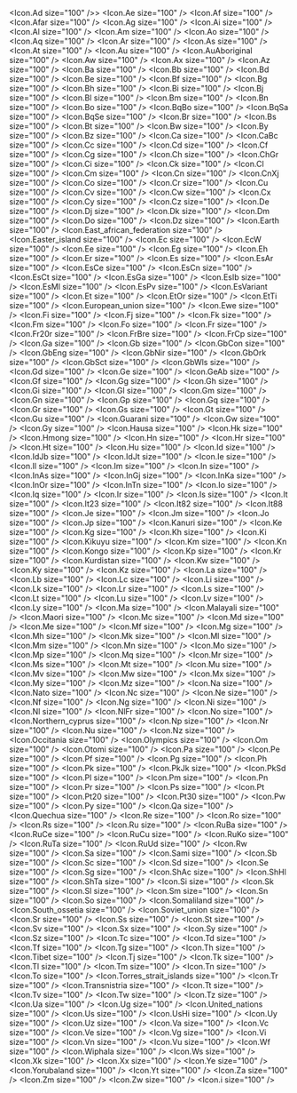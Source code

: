 <Icon.Ad size="100" />>
<Icon.Ae size="100" />
<Icon.Af size="100" />
<Icon.Afar size="100" />
<Icon.Ag size="100" />
<Icon.Ai size="100" />
<Icon.Al size="100" />
<Icon.Am size="100" />
<Icon.Ao size="100" />
<Icon.Aq size="100" />
<Icon.Ar size="100" />
<Icon.As size="100" />
<Icon.At size="100" />
<Icon.Au size="100" />
<Icon.AuAboriginal size="100" />
<Icon.Aw size="100" />
<Icon.Ax size="100" />
<Icon.Az size="100" />
<Icon.Ba size="100" />
<Icon.Bb size="100" />
<Icon.Bd size="100" />
<Icon.Be size="100" />
<Icon.Bf size="100" />
<Icon.Bg size="100" />
<Icon.Bh size="100" />
<Icon.Bi size="100" />
<Icon.Bj size="100" />
<Icon.Bl size="100" />
<Icon.Bm size="100" />
<Icon.Bn size="100" />
<Icon.Bo size="100" />
<Icon.BqBo size="100" />
<Icon.BqSa size="100" />
<Icon.BqSe size="100" />
<Icon.Br size="100" />
<Icon.Bs size="100" />
<Icon.Bt size="100" />
<Icon.Bw size="100" />
<Icon.By size="100" />
<Icon.Bz size="100" />
<Icon.Ca size="100" />
<Icon.CaBc size="100" />
<Icon.Cc size="100" />
<Icon.Cd size="100" />
<Icon.Cf size="100" />
<Icon.Cg size="100" />
<Icon.Ch size="100" />
<Icon.ChGr size="100" />
<Icon.Ci size="100" />
<Icon.Ck size="100" />
<Icon.Cl size="100" />
<Icon.Cm size="100" />
<Icon.Cn size="100" />
<Icon.CnXj size="100" />
<Icon.Co size="100" />
<Icon.Cr size="100" />
<Icon.Cu size="100" />
<Icon.Cv size="100" />
<Icon.Cw size="100" />
<Icon.Cx size="100" />
<Icon.Cy size="100" />
<Icon.Cz size="100" />
<Icon.De size="100" />
<Icon.Dj size="100" />
<Icon.Dk size="100" />
<Icon.Dm size="100" />
<Icon.Do size="100" />
<Icon.Dz size="100" />
<Icon.Earth size="100" />
<Icon.East_african_federation size="100" />
<Icon.Easter_island size="100" />
<Icon.Ec size="100" />
<Icon.EcW size="100" />
<Icon.Ee size="100" />
<Icon.Eg size="100" />
<Icon.Eh size="100" />
<Icon.Er size="100" />
<Icon.Es size="100" />
<Icon.EsAr size="100" />
<Icon.EsCe size="100" />
<Icon.EsCn size="100" />
<Icon.EsCt size="100" />
<Icon.EsGa size="100" />
<Icon.EsIb size="100" />
<Icon.EsMl size="100" />
<Icon.EsPv size="100" />
<Icon.EsVariant size="100" />
<Icon.Et size="100" />
<Icon.EtOr size="100" />
<Icon.EtTi size="100" />
<Icon.European_union size="100" />
<Icon.Ewe size="100" />
<Icon.Fi size="100" />
<Icon.Fj size="100" />
<Icon.Fk size="100" />
<Icon.Fm size="100" />
<Icon.Fo size="100" />
<Icon.Fr size="100" />
<Icon.Fr20r size="100" />
<Icon.FrBre size="100" />
<Icon.FrCp size="100" />
<Icon.Ga size="100" />
<Icon.Gb size="100" />
<Icon.GbCon size="100" />
<Icon.GbEng size="100" />
<Icon.GbNir size="100" />
<Icon.GbOrk size="100" />
<Icon.GbSct size="100" />
<Icon.GbWls size="100" />
<Icon.Gd size="100" />
<Icon.Ge size="100" />
<Icon.GeAb size="100" />
<Icon.Gf size="100" />
<Icon.Gg size="100" />
<Icon.Gh size="100" />
<Icon.Gi size="100" />
<Icon.Gl size="100" />
<Icon.Gm size="100" />
<Icon.Gn size="100" />
<Icon.Gp size="100" />
<Icon.Gq size="100" />
<Icon.Gr size="100" />
<Icon.Gs size="100" />
<Icon.Gt size="100" />
<Icon.Gu size="100" />
<Icon.Guarani size="100" />
<Icon.Gw size="100" />
<Icon.Gy size="100" />
<Icon.Hausa size="100" />
<Icon.Hk size="100" />
<Icon.Hmong size="100" />
<Icon.Hn size="100" />
<Icon.Hr size="100" />
<Icon.Ht size="100" />
<Icon.Hu size="100" />
<Icon.Id size="100" />
<Icon.IdJb size="100" />
<Icon.IdJt size="100" />
<Icon.Ie size="100" />
<Icon.Il size="100" />
<Icon.Im size="100" />
<Icon.In size="100" />
<Icon.InAs size="100" />
<Icon.InGj size="100" />
<Icon.InKa size="100" />
<Icon.InOr size="100" />
<Icon.InTn size="100" />
<Icon.Io size="100" />
<Icon.Iq size="100" />
<Icon.Ir size="100" />
<Icon.Is size="100" />
<Icon.It size="100" />
<Icon.It23 size="100" />
<Icon.It82 size="100" />
<Icon.It88 size="100" />
<Icon.Je size="100" />
<Icon.Jm size="100" />
<Icon.Jo size="100" />
<Icon.Jp size="100" />
<Icon.Kanuri size="100" />
<Icon.Ke size="100" />
<Icon.Kg size="100" />
<Icon.Kh size="100" />
<Icon.Ki size="100" />
<Icon.Kikuyu size="100" />
<Icon.Km size="100" />
<Icon.Kn size="100" />
<Icon.Kongo size="100" />
<Icon.Kp size="100" />
<Icon.Kr size="100" />
<Icon.Kurdistan size="100" />
<Icon.Kw size="100" />
<Icon.Ky size="100" />
<Icon.Kz size="100" />
<Icon.La size="100" />
<Icon.Lb size="100" />
<Icon.Lc size="100" />
<Icon.Li size="100" />
<Icon.Lk size="100" />
<Icon.Lr size="100" />
<Icon.Ls size="100" />
<Icon.Lt size="100" />
<Icon.Lu size="100" />
<Icon.Lv size="100" />
<Icon.Ly size="100" />
<Icon.Ma size="100" />
<Icon.Malayali size="100" />
<Icon.Maori size="100" />
<Icon.Mc size="100" />
<Icon.Md size="100" />
<Icon.Me size="100" />
<Icon.Mf size="100" />
<Icon.Mg size="100" />
<Icon.Mh size="100" />
<Icon.Mk size="100" />
<Icon.Ml size="100" />
<Icon.Mm size="100" />
<Icon.Mn size="100" />
<Icon.Mo size="100" />
<Icon.Mp size="100" />
<Icon.Mq size="100" />
<Icon.Mr size="100" />
<Icon.Ms size="100" />
<Icon.Mt size="100" />
<Icon.Mu size="100" />
<Icon.Mv size="100" />
<Icon.Mw size="100" />
<Icon.Mx size="100" />
<Icon.My size="100" />
<Icon.Mz size="100" />
<Icon.Na size="100" />
<Icon.Nato size="100" />
<Icon.Nc size="100" />
<Icon.Ne size="100" />
<Icon.Nf size="100" />
<Icon.Ng size="100" />
<Icon.Ni size="100" />
<Icon.Nl size="100" />
<Icon.NlFr size="100" />
<Icon.No size="100" />
<Icon.Northern_cyprus size="100" />
<Icon.Np size="100" />
<Icon.Nr size="100" />
<Icon.Nu size="100" />
<Icon.Nz size="100" />
<Icon.Occitania size="100" />
<Icon.Olympics size="100" />
<Icon.Om size="100" />
<Icon.Otomi size="100" />
<Icon.Pa size="100" />
<Icon.Pe size="100" />
<Icon.Pf size="100" />
<Icon.Pg size="100" />
<Icon.Ph size="100" />
<Icon.Pk size="100" />
<Icon.PkJk size="100" />
<Icon.PkSd size="100" />
<Icon.Pl size="100" />
<Icon.Pm size="100" />
<Icon.Pn size="100" />
<Icon.Pr size="100" />
<Icon.Ps size="100" />
<Icon.Pt size="100" />
<Icon.Pt20 size="100" />
<Icon.Pt30 size="100" />
<Icon.Pw size="100" />
<Icon.Py size="100" />
<Icon.Qa size="100" />
<Icon.Quechua size="100" />
<Icon.Re size="100" />
<Icon.Ro size="100" />
<Icon.Rs size="100" />
<Icon.Ru size="100" />
<Icon.RuBa size="100" />
<Icon.RuCe size="100" />
<Icon.RuCu size="100" />
<Icon.RuKo size="100" />
<Icon.RuTa size="100" />
<Icon.RuUd size="100" />
<Icon.Rw size="100" />
<Icon.Sa size="100" />
<Icon.Sami size="100" />
<Icon.Sb size="100" />
<Icon.Sc size="100" />
<Icon.Sd size="100" />
<Icon.Se size="100" />
<Icon.Sg size="100" />
<Icon.ShAc size="100" />
<Icon.ShHl size="100" />
<Icon.ShTa size="100" />
<Icon.Si size="100" />
<Icon.Sk size="100" />
<Icon.Sl size="100" />
<Icon.Sm size="100" />
<Icon.Sn size="100" />
<Icon.So size="100" />
<Icon.Somaliland size="100" />
<Icon.South_ossetia size="100" />
<Icon.Soviet_union size="100" />
<Icon.Sr size="100" />
<Icon.Ss size="100" />
<Icon.St size="100" />
<Icon.Sv size="100" />
<Icon.Sx size="100" />
<Icon.Sy size="100" />
<Icon.Sz size="100" />
<Icon.Tc size="100" />
<Icon.Td size="100" />
<Icon.Tf size="100" />
<Icon.Tg size="100" />
<Icon.Th size="100" />
<Icon.Tibet size="100" />
<Icon.Tj size="100" />
<Icon.Tk size="100" />
<Icon.Tl size="100" />
<Icon.Tm size="100" />
<Icon.Tn size="100" />
<Icon.To size="100" />
<Icon.Torres_strait_islands size="100" />
<Icon.Tr size="100" />
<Icon.Transnistria size="100" />
<Icon.Tt size="100" />
<Icon.Tv size="100" />
<Icon.Tw size="100" />
<Icon.Tz size="100" />
<Icon.Ua size="100" />
<Icon.Ug size="100" />
<Icon.United_nations size="100" />
<Icon.Us size="100" />
<Icon.UsHi size="100" />
<Icon.Uy size="100" />
<Icon.Uz size="100" />
<Icon.Va size="100" />
<Icon.Vc size="100" />
<Icon.Ve size="100" />
<Icon.Vg size="100" />
<Icon.Vi size="100" />
<Icon.Vn size="100" />
<Icon.Vu size="100" />
<Icon.Wf size="100" />
<Icon.Wiphala size="100" />
<Icon.Ws size="100" />
<Icon.Xk size="100" />
<Icon.Xx size="100" />
<Icon.Ye size="100" />
<Icon.Yorubaland size="100" />
<Icon.Yt size="100" />
<Icon.Za size="100" />
<Icon.Zm size="100" />
<Icon.Zw size="100" />
<Icon.i size="100" />
